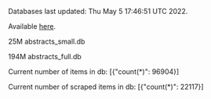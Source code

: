 Databases last updated: Thu May  5 17:46:51 UTC 2022. 

Available [here](https://github.com/cbeauhilton/ash-db/releases).


25M	abstracts_small.db

194M	abstracts_full.db

Current number of items in db:
[{"count(*)": 96904}]

Current number of scraped items in db:
[{"count(*)": 22117}]
